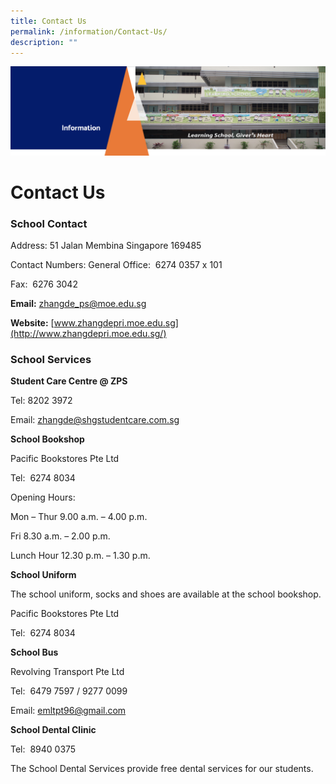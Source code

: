 ```yaml
---
title: Contact Us
permalink: /information/Contact-Us/
description: ""
---
```

![](/images/Information.png)

Contact Us
==========

### School Contact




Address: 51 Jalan Membina Singapore 169485

  

Contact Numbers: General Office:  6274 0357 x 101

Fax:  6276 3042

<b>Email:</b> [zhangde\_ps@moe.edu.sg](mailto:zhangde_ps@moe.edu.sg)

<b>Website:</b> [www.zhangdepri.moe.edu.sg](http://www.zhangdepri.moe.edu.sg/)

### School Services

<b>Student Care Centre @ ZPS</b>

Tel: 8202 3972

Email: zhangde@shgstudentcare.com.sg

  

<b>School Bookshop</b> 

Pacific Bookstores Pte Ltd  

Tel:  6274 8034

  

Opening Hours:

Mon – Thur 9.00 a.m. – 4.00 p.m.

Fri 8.30 a.m. – 2.00 p.m.

Lunch Hour 12.30 p.m. – 1.30 p.m.

  

<b>School Uniform</b>

The school uniform, socks and shoes are available at the school bookshop.

Pacific Bookstores Pte Ltd  

Tel:  6274 8034

  

<b>School Bus</b>

Revolving Transport Pte Ltd  

Tel:  6479 7597 / 9277 0099

Email: emltpt96@gmail.com

  

<b>School Dental Clinic</b>

Tel:  8940 0375  

  

The School Dental Services provide free dental services for our students.